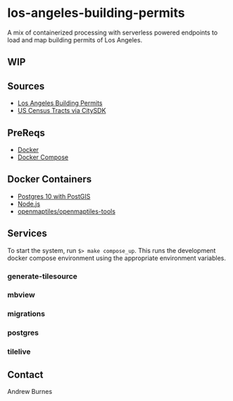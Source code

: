 los-angeles-building-permits
============================

A mix of containerized processing with serverless powered endpoints to load and map building permits of Los Angeles.

## WIP

## Sources

- [Los Angeles Building Permits](https://data.lacity.org/A-Prosperous-City/Building-Permits/nbyu-2ha9)
- [US Census Tracts via CitySDK](https://uscensusbureau.github.io/citysdk/)

## PreReqs

- [Docker](https://www.docker.com/)
- [Docker Compose](https://docs.docker.com/compose/)

## Docker Containers

- [Postgres 10 with PostGIS](https://hub.docker.com/r/mdillon/postgis/)
- [Node.js](https://hub.docker.com/_/node/)
- [openmaptiles/openmaptiles-tools](https://hub.docker.com/r/openmaptiles/openmaptiles-tools/)

## Services

To start the system, run `$> make compose_up`.  This runs the development docker compose environment using the appropriate environment variables.

### generate-tilesource

### mbview

### migrations

### postgres

### tilelive

## Contact

Andrew Burnes